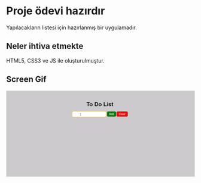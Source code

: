 <h1> Proje ödevi hazırdır </h1>

Yapılacakların listesi için hazırlanmış bir uygulamadır. 

<h2> Neler ihtiva etmekte </h2>

HTML5, CSS3 ve JS ile oluşturulmuştur. 

<h2> Screen Gif </h2>

![](screen.gif)